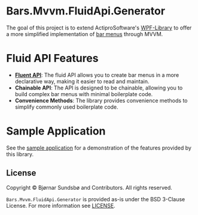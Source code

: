 # Bars.Mvvm.FluidApi.Generator
The goal of this project is to extend ActiproSoftware's [WPF-Library](https://github.com/Actipro/WPF-Controls) to offer a more simplified implementation of [bar menus](https://www.actiprosoftware.com/products/controls/wpf/bars) through MVVM.

# Fluid API Features

* **[Fluent API](./Source/FluidApi.Generator/README.md)**: The fluid API allows you to create bar menus in a more declarative way, making it easier to read and maintain.
* **Chainable API**: The API is designed to be chainable, allowing you to build complex bar menus with minimal boilerplate code.
* **Convenience Methods**: The library provides convenience methods to simplify commonly used boilerplate code.

# Sample Application
See the [sample application](./Source/FluidApi.Wpf.Sample/README.md) for a demonstration of the features provided by this library.

## License

Copyright © Bjørnar Sundsbø and Contributors. All rights reserved.

`Bars.Mvvm.FluidApi.Generator` is provided as-is under the BSD 3-Clause License. For more information see [LICENSE](./LICENSE).